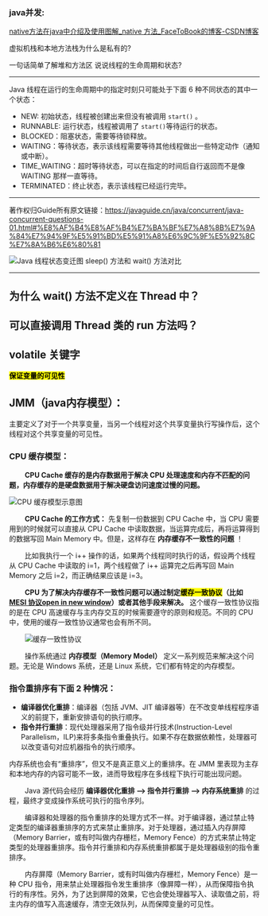 ### java并发:

[native方法在java中介绍及使用图解_native 方法_FaceToBook的博客-CSDN博客](https://blog.csdn.net/weixin_43629719/article/details/88823090)

虚拟机栈和本地方法栈为什么是私有的? 

一句话简单了解堆和方法区
说说线程的生命周期和状态?

-------------

Java 线程在运行的生命周期中的指定时刻只可能处于下面 6 种不同状态的其中一个状态：

* NEW: 初始状态，线程被创建出来但没有被调用 `start()` 。
* RUNNABLE: 运行状态，线程被调用了 `start()`等待运行的状态。
* BLOCKED：阻塞状态，需要等待锁释放。
* WAITING：等待状态，表示该线程需要等待其他线程做出一些特定动作（通知或中断）。
* TIME_WAITING：超时等待状态，可以在指定的时间后自行返回而不是像 WAITING 那样一直等待。
* TERMINATED：终止状态，表示该线程已经运行完毕。

* * *

著作权归Guide所有原文链接：https://javaguide.cn/java/concurrent/java-concurrent-questions-01.html#%E8%AF%B4%E8%AF%B4%E7%BA%BF%E7%A8%8B%E7%9A%84%E7%94%9F%E5%91%BD%E5%91%A8%E6%9C%9F%E5%92%8C%E7%8A%B6%E6%80%81



![Java 线程状态变迁图](https://oss.javaguide.cn/github/javaguide/java/concurrent/640.png)
sleep() 方法和 wait() 方法对比

-----------------------

为什么 wait() 方法不定义在 Thread 中？
---------------------------

可以直接调用 Thread 类的 run 方法吗？
-------------------------

volatile 关键字
------------

<mark>**保证变量的可见性**</mark>

## JMM（java内存模型）：

主要定义了对于一个共享变量，当另一个线程对这个共享变量执行写操作后，这个线程对这个共享变量的可见性。

### CPU 缓存模型：

        **CPU Cache 缓存的是内存数据用于解决 CPU 处理速度和内存不匹配的问题，内存缓存的是硬盘数据用于解决硬盘访问速度过慢的问题。**

![CPU 缓存模型示意图](https://oss.javaguide.cn/github/javaguide/java/concurrent/cpu-cache.png)

        **CPU Cache 的工作方式：** 先复制一份数据到 CPU Cache 中，当 CPU 需要用到的时候就可以直接从 CPU Cache 中读取数据，当运算完成后，再将运算得到的数据写回 Main Memory 中。但是，这样存在 **内存缓存不一致性的问题** ！

        比如我执行一个 i++ 操作的话，如果两个线程同时执行的话，假设两个线程从 CPU Cache 中读取的 i=1，两个线程做了 i++ 运算完之后再写回 Main Memory 之后 i=2，而正确结果应该是 i=3。

        **CPU 为了解决内存缓存不一致性问题可以通过制定<mark>缓存一致协议</mark>（比如 [MESI 协议open in new window](https://zh.wikipedia.org/wiki/MESI%E5%8D%8F%E8%AE%AE)）或者其他手段来解决。** 这个缓存一致性协议指的是在 CPU 高速缓存与主内存交互的时候需要遵守的原则和规范。不同的 CPU 中，使用的缓存一致性协议通常也会有所不同。

        ![缓存一致性协议](https://oss.javaguide.cn/github/javaguide/java/concurrent/cpu-cache-protocol.png)

        操作系统通过 **内存模型（Memory Model）** 定义一系列规范来解决这个问题。无论是 Windows 系统，还是 Linux 系统，它们都有特定的内存模型。

### 指令重排序有下面 2 种情况：

* **编译器优化重排**：编译器（包括 JVM、JIT 编译器等）在不改变单线程程序语义的前提下，重新安排语句的执行顺序。
* **指令并行重排**：现代处理器采用了指令级并行技术(Instruction-Level Parallelism，ILP)来将多条指令重叠执行。如果不存在数据依赖性，处理器可以改变语句对应机器指令的执行顺序。

内存系统也会有“重排序”，但又不是真正意义上的重排序。在 JMM 里表现为主存和本地内存的内容可能不一致，进而导致程序在多线程下执行可能出现问题。

        Java 源代码会经历 **编译器优化重排 —> 指令并行重排 —> 内存系统重排** 的过程，最终才变成操作系统可执行的指令序列。

        编译器和处理器的指令重排序的处理方式不一样。对于编译器，通过禁止特定类型的编译器重排序的方式来禁止重排序。对于处理器，通过插入内存屏障（Memory Barrier，或有时叫做内存栅栏，Memory Fence）的方式来禁止特定类型的处理器重排序。指令并行重排和内存系统重排都属于是处理器级别的指令重排序。

        内存屏障（Memory Barrier，或有时叫做内存栅栏，Memory Fence）是一种 CPU 指令，用来禁止处理器指令发生重排序（像屏障一样），从而保障指令执行的有序性。另外，为了达到屏障的效果，它也会使处理器写入、读取值之前，将主内存的值写入高速缓存，清空无效队列，从而保障变量的可见性。

        
